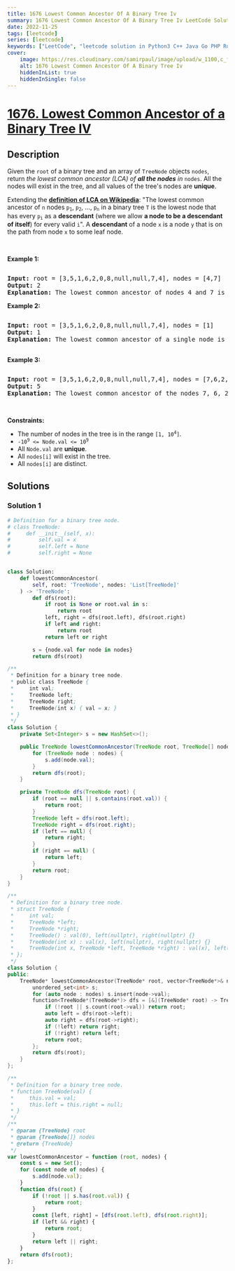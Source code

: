 ```yaml
---
title: 1676 Lowest Common Ancestor Of A Binary Tree Iv
summary: 1676 Lowest Common Ancestor Of A Binary Tree Iv LeetCode Solution Explained
date: 2022-11-25
tags: [leetcode]
series: [leetcode]
keywords: ["LeetCode", "leetcode solution in Python3 C++ Java Go PHP Ruby Swift TypeScript Rust C# JavaScript C", "1676 Lowest Common Ancestor Of A Binary Tree Iv LeetCode Solution Explained in all languages"]
cover:
    image: https://res.cloudinary.com/samirpaul/image/upload/w_1100,c_fit,co_rgb:FFFFFF,l_text:Arial_75_bold:1676 Lowest Common Ancestor Of A Binary Tree Iv - Solution Explained/problem-solving.webp
    alt: 1676 Lowest Common Ancestor Of A Binary Tree Iv
    hiddenInList: true
    hiddenInSingle: false
---
```



# [1676. Lowest Common Ancestor of a Binary Tree IV](https://leetcode.com/problems/lowest-common-ancestor-of-a-binary-tree-iv)


## Description

<p>Given the <code>root</code> of a binary tree and an array of <code>TreeNode</code> objects <code>nodes</code>, return <em>the lowest common ancestor (LCA) of <strong>all the nodes</strong> in </em><code>nodes</code>. All the nodes will exist in the tree, and all values of the tree&#39;s nodes are <strong>unique</strong>.</p>

<p>Extending the <strong><a href="https://en.wikipedia.org/wiki/Lowest_common_ancestor" target="_blank">definition of LCA on Wikipedia</a></strong>: &quot;The lowest common ancestor of <code>n</code> nodes <code>p<sub>1</sub></code>, <code>p<sub>2</sub></code>, ..., <code>p<sub>n</sub></code> in a binary tree <code>T</code> is the lowest node that has every <code>p<sub>i</sub></code> as a <strong>descendant</strong> (where we allow <b>a node to be a descendant of itself</b>) for every valid <code>i</code>&quot;. A <strong>descendant</strong> of a node <code>x</code> is a node <code>y</code> that is on the path from node <code>x</code> to some leaf node.</p>

<p>&nbsp;</p>
<p><strong class="example">Example 1:</strong></p>
<img alt="" src="https://fastly.jsdelivr.net/gh/doocs/leetcode@main/solution/1600-1699/1676.Lowest%20Common%20Ancestor%20of%20a%20Binary%20Tree%20IV/images/binarytree.png" />
<pre>
<strong>Input:</strong> root = [3,5,1,6,2,0,8,null,null,7,4], nodes = [4,7]
<strong>Output:</strong> 2
<strong>Explanation:</strong> The lowest common ancestor of nodes 4 and 7 is node 2.
</pre>

<p><strong class="example">Example 2:</strong></p>
<img alt="" src="https://fastly.jsdelivr.net/gh/doocs/leetcode@main/solution/1600-1699/1676.Lowest%20Common%20Ancestor%20of%20a%20Binary%20Tree%20IV/images/binarytree.png" />
<pre>
<strong>Input:</strong> root = [3,5,1,6,2,0,8,null,null,7,4], nodes = [1]
<strong>Output:</strong> 1
<strong>Explanation:</strong> The lowest common ancestor of a single node is the node itself.

</pre>

<p><strong class="example">Example 3:</strong></p>
<img alt="" src="https://fastly.jsdelivr.net/gh/doocs/leetcode@main/solution/1600-1699/1676.Lowest%20Common%20Ancestor%20of%20a%20Binary%20Tree%20IV/images/binarytree.png" />
<pre>
<strong>Input:</strong> root = [3,5,1,6,2,0,8,null,null,7,4], nodes = [7,6,2,4]
<strong>Output:</strong> 5
<strong>Explanation:</strong> The lowest common ancestor of the nodes 7, 6, 2, and 4 is node 5.
</pre>

<p>&nbsp;</p>
<p><strong>Constraints:</strong></p>

<ul>
	<li>The number of nodes in the tree is in the range <code>[1, 10<sup>4</sup>]</code>.</li>
	<li><code>-10<sup>9</sup> &lt;= Node.val &lt;= 10<sup>9</sup></code></li>
	<li>All <code>Node.val</code> are <strong>unique</strong>.</li>
	<li>All <code>nodes[i]</code> will exist in the tree.</li>
	<li>All <code>nodes[i]</code> are distinct.</li>
</ul>

## Solutions

### Solution 1

<!-- tabs:start -->

```python
# Definition for a binary tree node.
# class TreeNode:
#     def __init__(self, x):
#         self.val = x
#         self.left = None
#         self.right = None


class Solution:
    def lowestCommonAncestor(
        self, root: 'TreeNode', nodes: 'List[TreeNode]'
    ) -> 'TreeNode':
        def dfs(root):
            if root is None or root.val in s:
                return root
            left, right = dfs(root.left), dfs(root.right)
            if left and right:
                return root
            return left or right

        s = {node.val for node in nodes}
        return dfs(root)
```

```java
/**
 * Definition for a binary tree node.
 * public class TreeNode {
 *     int val;
 *     TreeNode left;
 *     TreeNode right;
 *     TreeNode(int x) { val = x; }
 * }
 */
class Solution {
    private Set<Integer> s = new HashSet<>();

    public TreeNode lowestCommonAncestor(TreeNode root, TreeNode[] nodes) {
        for (TreeNode node : nodes) {
            s.add(node.val);
        }
        return dfs(root);
    }

    private TreeNode dfs(TreeNode root) {
        if (root == null || s.contains(root.val)) {
            return root;
        }
        TreeNode left = dfs(root.left);
        TreeNode right = dfs(root.right);
        if (left == null) {
            return right;
        }
        if (right == null) {
            return left;
        }
        return root;
    }
}
```

```cpp
/**
 * Definition for a binary tree node.
 * struct TreeNode {
 *     int val;
 *     TreeNode *left;
 *     TreeNode *right;
 *     TreeNode() : val(0), left(nullptr), right(nullptr) {}
 *     TreeNode(int x) : val(x), left(nullptr), right(nullptr) {}
 *     TreeNode(int x, TreeNode *left, TreeNode *right) : val(x), left(left), right(right) {}
 * };
 */
class Solution {
public:
    TreeNode* lowestCommonAncestor(TreeNode* root, vector<TreeNode*>& nodes) {
        unordered_set<int> s;
        for (auto node : nodes) s.insert(node->val);
        function<TreeNode*(TreeNode*)> dfs = [&](TreeNode* root) -> TreeNode* {
            if (!root || s.count(root->val)) return root;
            auto left = dfs(root->left);
            auto right = dfs(root->right);
            if (!left) return right;
            if (!right) return left;
            return root;
        };
        return dfs(root);
    }
};
```

```js
/**
 * Definition for a binary tree node.
 * function TreeNode(val) {
 *     this.val = val;
 *     this.left = this.right = null;
 * }
 */
/**
 * @param {TreeNode} root
 * @param {TreeNode[]} nodes
 * @return {TreeNode}
 */
var lowestCommonAncestor = function (root, nodes) {
    const s = new Set();
    for (const node of nodes) {
        s.add(node.val);
    }
    function dfs(root) {
        if (!root || s.has(root.val)) {
            return root;
        }
        const [left, right] = [dfs(root.left), dfs(root.right)];
        if (left && right) {
            return root;
        }
        return left || right;
    }
    return dfs(root);
};
```

<!-- tabs:end -->

<!-- end -->
